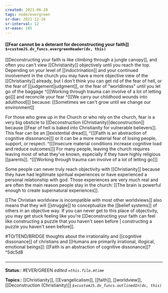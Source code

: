 ```yaml
---
created: 2021-06-28
tags: node/evergreen
sr-due: 2021-12-16
sr-interval: 12
sr-ease: 185
---
```


#### [[Fear cannot be a deterant for deconstructing your faith]] `$=customJS.dv_funcs.evergreenHeader(dv, this)`

[[Deconstructing your faith is like climbing through a jungle canopy]], and often you can't view [[Christianity]] objectively until you reach the top.
Depending on your level of [[indoctrination]] and your continued involvement in the church you may have a more objective view of the [[Christianity]] already,
but I don't think you can get rid of the fear of hell,
or the fear of [[judgement|judgment]],
or the fear of "worldliness"
until you let go of 
the baggage ^[[[Working through trauma can involve of a lot of letting go]]]
and reconcile your fear ^[[[We carry our childhood wounds into adulthood]]]
because: [[Sometimes we can't grow until we change our environment]] 

For those who grew up in the Church or who rely on the church, fear is a very big obsticle to [[Deconstruction (Christianity)|deconstruction]] because [[Fear of hell is baked into Christianity for vulnerable believers]].
This fear can be an [[existential dread]],
^[[[Faith is an abstraction of cognitive dissonance]]] 
or it can be a more material fear of losing people, support, or respect.
^[[[Insecure material conditions increase cognitive load and reduce outcomes]]]
For many people, leaving the church requires leaving most of what they've known,
especially if they have highly religious [[parents]].
^[[[Working through trauma can involve of a lot of letting go]]]

Some people can never truly reach objectivity with [[Christianity]] because they have had legitimate spiritual experiences or have experienced a personal relationship with god. Those experiences are very much real and are often the main reason people stay in the church: [[The brain is powerful enough to create supernatural experiences]]. 

[[The Christian worldview is incompatible with most other worldviews]] also means that they will [[struggle]] to conceptualize the [[belief systems]] of others in an objective way. 
If you can never get to this place of objectivity, you may get stuck feeling like you're [[Deconstructing your faith can feel like constructing a puzzle that you haven't seen before | constructing a puzzle you haven't seen before]].



#TO/TEND/BRIDGE thoughts about the irrationality and [[cognitive dissonance]] of christians and [[Humans are primarily irrational, illogical, emotional beings]]: [[Faith is an abstraction of cognitive dissonance]]? ^5dc5d8

### <hr class="footnote"/>

**Status**:: #EVER/GREEN 
*edited `=this.file.mtime`*

**Topics**:: [[Christianity]], [[Evangelicalism]], [[faith]], [[worldview]], [[Deconstruction (Christianity)]] 
*`$=customJS.dv_funcs.outlinedIn(dv, this)`*
